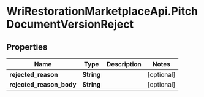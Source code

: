 # WriRestorationMarketplaceApi.PitchDocumentVersionReject

## Properties
Name | Type | Description | Notes
------------ | ------------- | ------------- | -------------
**rejected_reason** | **String** |  | [optional] 
**rejected_reason_body** | **String** |  | [optional] 



